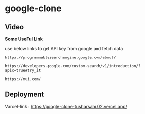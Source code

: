 # google-clone

## Video




**Some UseFul Link**

use below links to get API key from google and fetch data

```
https://programmablesearchengine.google.com/about/
```

```
https://developers.google.com/custom-search/v1/introduction/?apix=true#try_it
```

```
https://mui.com/
```

## Deployment

 Varcel-link : https://google-clone-tusharsahu02.vercel.app/ 